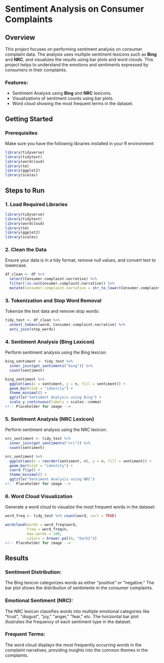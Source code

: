 # Sentiment Analysis on Consumer Complaints

## Overview
This project focuses on performing sentiment analysis on consumer complaint data. The analysis uses multiple sentiment lexicons such as **Bing** and **NRC**, and visualizes the results using bar plots and word clouds. This project helps to understand the emotions and sentiments expressed by consumers in their complaints.

### Features:
- Sentiment Analysis using **Bing** and **NRC** lexicons.
- Visualizations of sentiment counts using bar plots.
- Word cloud showing the most frequent terms in the dataset.

## Getting Started

### Prerequisites
Make sure you have the following libraries installed in your R environment:
```r
library(tidyverse)
library(tidytext)
library(wordcloud)
library(tm)
library(ggplot2)
library(scales)
```
## Steps to Run

### 1. Load Required Libraries
```r
library(tidyverse)
library(tidytext)
library(wordcloud)
library(tm)
library(ggplot2)
library(scales)
```

### 2. Clean the Data
Ensure your data is in a tidy format, remove null values, and convert text to lowercase.
```r
df_clean <- df %>% 
  select(Consumer.complaint.narrative) %>% 
  filter(!is.na(Consumer.complaint.narrative)) %>% 
  mutate(Consumer.complaint.narrative = str_to_lower(Consumer.complaint.narrative))
````
### 3. Tokenization and Stop Word Removal
Tokenize the text data and remove stop words:
```r
tidy_text <- df_clean %>% 
  unnest_tokens(word, Consumer.complaint.narrative) %>% 
  anti_join(stop_words)
```
### 4. Sentiment Analysis (Bing Lexicon)
Perform sentiment analysis using the Bing lexicon:
```r
bing_sentiment <- tidy_text %>% 
  inner_join(get_sentiments("bing")) %>% 
  count(sentiment)

bing_sentiment %>% 
  ggplot(aes(x = sentiment, y = n, fill = sentiment)) +
  geom_bar(stat = "identity") +
  theme_minimal() +
  ggtitle("Sentiment Analysis using Bing") +
  scale_y_continuous(labels = scales::comma)
<!-- Placeholder for image -->
```
### 5. Sentiment Analysis (NRC Lexicon)
Perform sentiment analysis using the NRC lexicon:
```r
nrc_sentiment <- tidy_text %>% 
  inner_join(get_sentiments("nrc")) %>% 
  count(sentiment)

nrc_sentiment %>% 
  ggplot(aes(x = reorder(sentiment, n), y = n, fill = sentiment)) +
  geom_bar(stat = "identity") +
  coord_flip() +
  theme_minimal() +
  ggtitle("Sentiment Analysis using NRC")
<!-- Placeholder for image -->
```
### 6. Word Cloud Visualization
Generate a word cloud to visualize the most frequent words in the dataset:
```r
word_freq <- tidy_text %>% count(word, sort = TRUE)

wordcloud(words = word_freq$word, 
          freq = word_freq$n, 
          max.words = 100, 
          colors = brewer.pal(8, "Dark2"))
<!-- Placeholder for image -->
```
## Results

### Sentiment Distribution:
The Bing lexicon categorizes words as either "positive" or "negative." The bar plot shows the distribution of sentiments in the consumer complaints.
### Emotional Sentiment (NRC):
The NRC lexicon classifies words into multiple emotional categories like "trust", "disgust", "joy," "anger," "fear," etc. The horizontal bar plot illustrates the frequency of each sentiment type in the dataset.
### Frequent Terms:
The word cloud displays the most frequently occurring words in the complaint narratives, providing insights into the common themes in the complaints.

